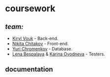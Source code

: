 # **coursework**
## *team:* 
* [Kiryl Vouk](https://vk.com/ikill.real "vk") - Back-end.
* [Nikita Chitakov](https://vk.com/cheetah_cove "vk") - Front-end.
* [Yuri Chromenkov](https://vk.com/cr_chromium "vk") - Database.
* [Lena Bespalaya](https://vk.com/bes_myr "vk") & [Karina Ovodneva](https://vk.com/id_karishechka "vk") - Testers.
## documentation
